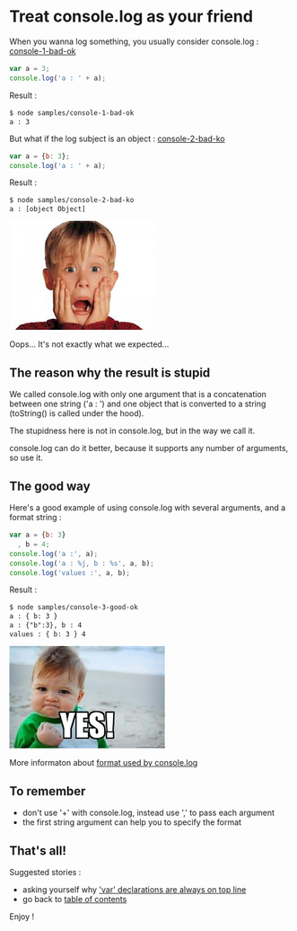 Treat console.log as your friend
================================

When you wanna log something, you usually consider console.log : [console-1-bad-ok](https://github.com/openhoat/node-design/blob/master/samples/console-1-bad-ok.js)

```javascript
var a = 3;
console.log('a : ' + a);
```

Result :

```
$ node samples/console-1-bad-ok
a : 3
```

But what if the log subject is an object : [console-2-bad-ko](https://github.com/openhoat/node-design/blob/master/samples/console-2-bad-ko.js)

```javascript
var a = {b: 3};
console.log('a : ' + a);
```

Result :

```
$ node samples/console-2-bad-ko
a : [object Object]
```

![Oh no!](https://raw.githubusercontent.com/openhoat/node-design/master/assets/oh-no.jpg)

Oops... It's not exactly what we expected...

The reason why the result is stupid
-----------------------------------

We called console.log with only one argument that is a concatenation between one string ('a : ') and one object that is converted to a string (toString() is called under the hood).

The stupidness here is not in console.log, but in the way we call it.

console.log can do it better, because it supports any number of arguments, so use it.

The good way
------------

Here's a good example of using console.log with several arguments, and a format string :

```javascript
var a = {b: 3}
  , b = 4;
console.log('a :', a);
console.log('a : %j, b : %s', a, b);
console.log('values :', a, b);
```

Result :

```
$ node samples/console-3-good-ok
a : { b: 3 }
a : {"b":3}, b : 4
values : { b: 3 } 4
```

![Oh yeah!](https://raw.githubusercontent.com/openhoat/node-design/master/assets/yes-baby.jpg)

More informaton about [format used by console.log](http://nodejs.org/api/util.html#util_util_format_format)

To remember
-----------

- don't use '+' with console.log, instead use ',' to pass each argument
- the first string argument can help you to specify the format

That's all!
-----------

Suggested stories :

- asking yourself why ['var' declarations are always on top line](var.md)
- go back to [table of contents](../README.md#use-cases)

Enjoy !